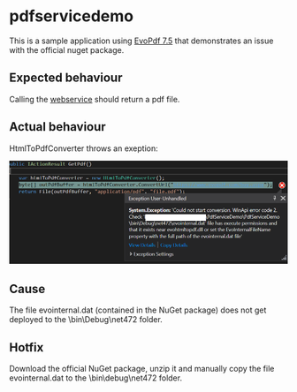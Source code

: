 # pdfservicedemo

This is a sample application using [EvoPdf 7.5](https://www.evopdf.com/html-to-pdf-converter.aspx) that demonstrates an issue with the official nuget package.

## Expected behaviour

Calling the [webservice](https://localhost:44380/api/getpdf) should return a pdf file.

## Actual behaviour

HtmlToPdfConverter throws an exeption:

![ExceptionScreenshot](./exception.png)

## Cause

The file evointernal.dat (contained in the NuGet package) does not get deployed to the \bin\Debug\net472 folder.

## Hotfix

Download the official NuGet package, unzip it and manually copy the file evointernal.dat to the \bin\debug\net472 folder.
